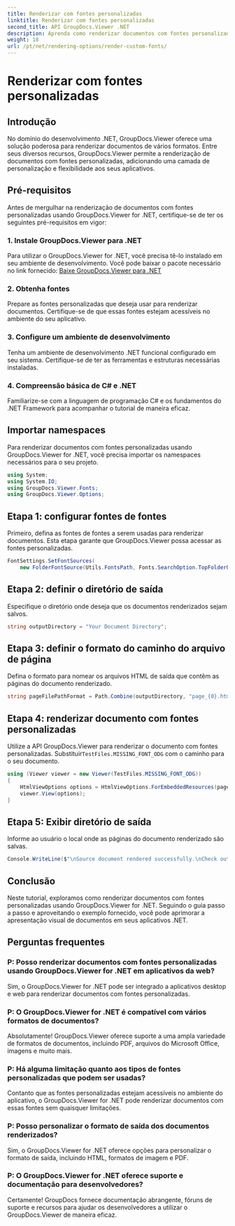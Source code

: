 ```yaml
---
title: Renderizar com fontes personalizadas
linktitle: Renderizar com fontes personalizadas
second_title: API GroupDocs.Viewer .NET
description: Aprenda como renderizar documentos com fontes personalizadas usando GroupDocs.Viewer for .NET. Aprimore apresentações visuais sem esforço.
weight: 18
url: /pt/net/rendering-options/render-custom-fonts/
---
```


# Renderizar com fontes personalizadas

## Introdução
No domínio do desenvolvimento .NET, GroupDocs.Viewer oferece uma solução poderosa para renderizar documentos de vários formatos. Entre seus diversos recursos, GroupDocs.Viewer permite a renderização de documentos com fontes personalizadas, adicionando uma camada de personalização e flexibilidade aos seus aplicativos.
## Pré-requisitos
Antes de mergulhar na renderização de documentos com fontes personalizadas usando GroupDocs.Viewer for .NET, certifique-se de ter os seguintes pré-requisitos em vigor:
### 1. Instale GroupDocs.Viewer para .NET
Para utilizar o GroupDocs.Viewer for .NET, você precisa tê-lo instalado em seu ambiente de desenvolvimento. Você pode baixar o pacote necessário no link fornecido:
[Baixe GroupDocs.Viewer para .NET](https://releases.groupdocs.com/viewer/net/)
### 2. Obtenha fontes
Prepare as fontes personalizadas que deseja usar para renderizar documentos. Certifique-se de que essas fontes estejam acessíveis no ambiente do seu aplicativo.
### 3. Configure um ambiente de desenvolvimento
Tenha um ambiente de desenvolvimento .NET funcional configurado em seu sistema. Certifique-se de ter as ferramentas e estruturas necessárias instaladas.
### 4. Compreensão básica de C# e .NET
Familiarize-se com a linguagem de programação C# e os fundamentos do .NET Framework para acompanhar o tutorial de maneira eficaz.

## Importar namespaces
Para renderizar documentos com fontes personalizadas usando GroupDocs.Viewer for .NET, você precisa importar os namespaces necessários para o seu projeto.

```csharp
using System;
using System.IO;
using GroupDocs.Viewer.Fonts;
using GroupDocs.Viewer.Options;
```

## Etapa 1: configurar fontes de fontes
Primeiro, defina as fontes de fontes a serem usadas para renderizar documentos. Esta etapa garante que GroupDocs.Viewer possa acessar as fontes personalizadas.
```csharp
FontSettings.SetFontSources(
    new FolderFontSource(Utils.FontsPath, Fonts.SearchOption.TopFolderOnly));
```
## Etapa 2: definir o diretório de saída
Especifique o diretório onde deseja que os documentos renderizados sejam salvos.
```csharp
string outputDirectory = "Your Document Directory";
```
## Etapa 3: definir o formato do caminho do arquivo de página
Defina o formato para nomear os arquivos HTML de saída que contêm as páginas do documento renderizado.
```csharp
string pageFilePathFormat = Path.Combine(outputDirectory, "page_{0}.html");
```
## Etapa 4: renderizar documento com fontes personalizadas
 Utilize a API GroupDocs.Viewer para renderizar o documento com fontes personalizadas. Substituir`TestFiles.MISSING_FONT_ODG` com o caminho para o seu documento.
```csharp
using (Viewer viewer = new Viewer(TestFiles.MISSING_FONT_ODG))
{
    HtmlViewOptions options = HtmlViewOptions.ForEmbeddedResources(pageFilePathFormat);
    viewer.View(options);
}
```
## Etapa 5: Exibir diretório de saída
Informe ao usuário o local onde as páginas do documento renderizado são salvas.
```csharp
Console.WriteLine($"\nSource document rendered successfully.\nCheck output in {outputDirectory}.");
```

## Conclusão
Neste tutorial, exploramos como renderizar documentos com fontes personalizadas usando GroupDocs.Viewer for .NET. Seguindo o guia passo a passo e aproveitando o exemplo fornecido, você pode aprimorar a apresentação visual de documentos em seus aplicativos .NET.
## Perguntas frequentes
### P: Posso renderizar documentos com fontes personalizadas usando GroupDocs.Viewer for .NET em aplicativos da web?
Sim, o GroupDocs.Viewer for .NET pode ser integrado a aplicativos desktop e web para renderizar documentos com fontes personalizadas.
### P: O GroupDocs.Viewer for .NET é compatível com vários formatos de documentos?
Absolutamente! GroupDocs.Viewer oferece suporte a uma ampla variedade de formatos de documentos, incluindo PDF, arquivos do Microsoft Office, imagens e muito mais.
### P: Há alguma limitação quanto aos tipos de fontes personalizadas que podem ser usadas?
Contanto que as fontes personalizadas estejam acessíveis no ambiente do aplicativo, o GroupDocs.Viewer for .NET pode renderizar documentos com essas fontes sem quaisquer limitações.
### P: Posso personalizar o formato de saída dos documentos renderizados?
Sim, o GroupDocs.Viewer for .NET oferece opções para personalizar o formato de saída, incluindo HTML, formatos de imagem e PDF.
### P: O GroupDocs.Viewer for .NET oferece suporte e documentação para desenvolvedores?
Certamente! GroupDocs fornece documentação abrangente, fóruns de suporte e recursos para ajudar os desenvolvedores a utilizar o GroupDocs.Viewer de maneira eficaz.